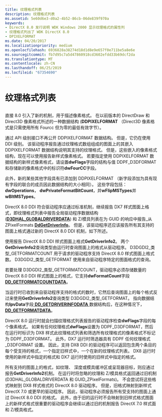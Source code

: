 ```yaml
---
title: 纹理格式列表
description: 纹理格式列表
ms.assetid: 5e60d6e3-d0a2-4b52-86cb-06de839f970a
keywords:
- DirectX 8.0 发行说明 WDK Windows 2000 显示纹理格式的属性列
- 纹理格式列出了 WDK DirectX 8.0
- DPIXELFORMAT
ms.date: 04/20/2017
ms.localizationpriority: medium
ms.openlocfilehash: 6936828a38274d18d1d8e9e657f0e711be5a8e6e
ms.sourcegitcommit: fb7d95c7a5d47860918cd3602efdd33b69dcf2da
ms.translationtype: MT
ms.contentlocale: zh-CN
ms.lasthandoff: 06/25/2019
ms.locfileid: "67354690"
---
```

# <a name="the-texture-format-list"></a>纹理格式列表


## <span id="ddk_the_texture_format_list_gg"></span><span id="DDK_THE_TEXTURE_FORMAT_LIST_GG"></span>


直接 8.0 引入了新的机制，用于描述像素格式。 在以前版本的 DirectDraw 和 Direct3D 像素格式所述的一种数据结构 (**DDPIXELFORMAT** （Direct3D 像素格式是只需使用所有 Fourcc 但为零的最低有效字节）。

通过 API 级别接口不再公开 DDPIXELFORMAT 数据结构。 但是，它仍在使用 DDI 级别。 该驱动程序报告通过纹理格式数组组成的图面上的其嵌入 DDPIXELFORMAT 数据结构说明其支持的纹理格式。 但是，这些嵌入的像素格式结构，现在可以使用报告新样式像素格式。 若要指定使用 DDPIXELFORMAT 数据结构的新样式像素格式，请设置**dwFlags**字段的结构与值 DDPF\_D3DFORMAT 和存储新的像素格式中的标识符**dwFourCC**字段。

此外，新的某些其他字段具有已添加到 DDPIXELFORMAT （新字段添加为具有现有字段的联合的成员因此数据结构的大小相同）。 这些字段包括： **dwOperations**， **dwPrivateFormatBitCount**，并**wFlipMSTypes**并**wBltMSTypes**。

DirectX 8.0 DDI 符合驱动程序应通过标准机制，继续报告 DX7 样式图面上格式，即纹理格式列表中报告全局驱动程序数据结构 ([**D3DHAL\_GLOBALDRIVERDATA**](https://docs.microsoft.com/windows-hardware/drivers/ddi/content/d3dhal/ns-d3dhal-_d3dhal_globaldriverdata)) 和 Z/模具列表在为 GUID 的响应中报告\_从 ZPixelFormats [ **DdGetDriverInfo**](https://docs.microsoft.com/windows/desktop/api/ddrawint/nc-ddrawint-pdd_getdriverinfo)。 但是，该驱动程序还应该报告所有其支持的图面上格式通过新的 DirectX 8.0 DDI 机制，如下所述。

使用报告 DirectX 8.0 DDI 样式图面上格式**GetDriverInfo2**。 两个**GetDriverInfo2**查询类型由运行时查询图面上的格式从驱动程序。 D3DGDI2\_类型\_GETFORMATCOUNT 用于请求的驱动程序支持 DirectX 8.0 样式图面上格式数。 D3DGDI2\_类型\_GETFORMAT 使用来自驱动程序特定的图面格式的查询。

若要处理 D3DGDI2\_类型\_GETFORMATCOUNT，驱动程序必须存储数量的 DirectX 8.0 DDI 样式图面上的格式，它支持**dwFormatCount**字段[ **DD\_GETFORMATCOUNTDATA**](https://docs.microsoft.com/windows-hardware/drivers/ddi/content/d3dhal/ns-d3dhal-_dd_getformatcountdata)。

当运行时已收到来自驱动程序支持的格式的数时，它然后查询图面上的每个格式反过来使用**GetDriverInfo2**查询类型 D3DGDI2\_类型\_GETFORMAT。 指向数据结构**lpvData**字段[ **DD\_GETDRIVERINFODATA** ](https://docs.microsoft.com/windows/desktop/api/ddrawint/ns-ddrawint-_dd_getdriverinfodata)数据结构后，在这种情况下， [ **DD\_GETFORMATDATA**](https://docs.microsoft.com/windows-hardware/drivers/ddi/content/d3dhal/ns-d3dhal-_dd_getformatdata)。

DirectX 8.0 运行时就会扫描纹理格式列表报告的驱动程序检查**dwFlags**字段的每个像素格式。 如果有任何纹理格式**dwFlags**设置为 DDPF\_D3DFORMAT，然后在运行时标识为 DX8 样式此纹理格式列表和筛选所有纹理格式的像素格式不标记为 DDPF\_D3DFORMAT。 此外，DX7 运行时筛选器具有 DDPF 任何纹理格式\_D3DFORMAT 设置。 因此，支持 DX8 DDI 的驱动程序可以返回包含两个条目的每个受支持的格式，一个指定旧样式中，一个在新的纹理格式列表。 DX8 运行时使用的新样式中指定的格式和 DX7 运行时使用的旧样式中指定的格式。

所有支持的图面上的格式，如纹理、 深度或模具缓冲区或呈现器目标，则应通过报告**GetDriverInfo2**机制。 在运行时将忽略的纹理和 Z/模具格式返回通过旧机制 (D3DHAL\_GLOBALDRIVERDATA 和 GUID\_ZPixelFormats)。 不会尝试将这些格式映射到 DX8 样式格式的 DirectX 8.0 驱动程序。 但是，旧格式映射到新样式 DirectX 7.0 或更早的驱动程序。 因此，驱动程序必须报告所有受支持的图面上通过 DirectX 8.0 DDI 的格式。 此外，由于旧的运行时不会映射到旧样式格式图面上的新样式格式很重要的驱动程序会继续以通过旧的机制报告 DirectX 7.0 样式面和 Z/模具格式。

 

 





